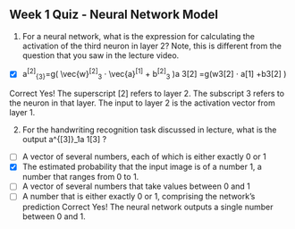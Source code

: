 ## Week 1 Quiz - Neural Network Model

1. For a neural network, what is the expression for calculating the activation of the third neuron in layer 2? Note, this is different from the question that you saw in the lecture video.

- [x] a<sup>[2]</sup><sub>{3}</sub>=g( \vec{w}<sup>[2]</sup><sub>3</sub> ⋅ \vec{a}<sup>[1]</sup> + b<sup>[2]</sup><sub>3</sub> )a 3[2] =g(w3[2] ⋅ a[1] +b3[2] ) 

Correct
Yes! The superscript [2] refers to layer 2. The subscript 3 refers to the neuron in that layer. The input to layer 2 is the activation vector from layer 1.

2. For the handwriting recognition task discussed in lecture, what is the output a^{[3]}_1a 1[3]
 ?
- [ ] A vector of several numbers, each of which is either exactly 0 or 1 
- [x] The estimated probability that the input image is of a number 1, a number that ranges from 0 to 1.
- [ ] A vector of several numbers that take values between 0 and 1 
- [ ] A number that is either exactly 0 or 1, comprising the network’s prediction 
Correct
Yes! The neural network outputs a single number between 0 and 1.
